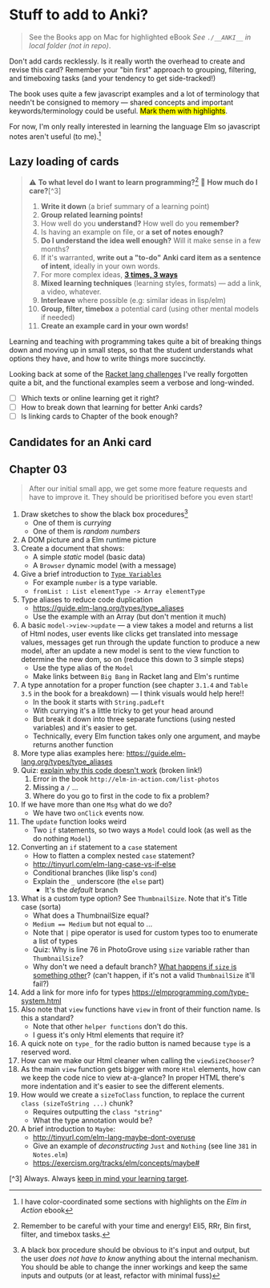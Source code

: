 # Stuff to add to Anki?

> See the Books app on Mac for highlighted eBook
> _See `./__ANKI__` in local folder (not in repo)_.

Don't add cards recklessly. Is it really worth the overhead to create and revise this card? Remember your "bin first" approach to grouping, filtering, and timeboxing tasks (and your tendency to get side-tracked!)

The book uses quite a few javascript examples and a lot of terminology that needn't be consigned to memory — shared concepts and important keywords/terminology could be useful. <mark>Mark them with highlights</mark>.

For now, I'm only really interested in learning the language Elm so javascript notes aren't useful (to me).[^1]

## Lazy loading of cards

> ⚠️ **To what level do I want to learn programming?**[^2]
> 🎯 **How much do I care?**[^3]
>
> 1. **Write it down** (a brief summary of a learning point)
> 2. **Group related learning points!**
> 3. How well do you **understand?** How well do you **remember?**
> 4. Is having an example on file, or **a set of notes enough?**
> 5. **Do I understand the idea well enough?** Will it make sense in a few months?
> 6. If it's warranted, **write out a "to-do" Anki card item as a sentence of intent**, ideally in your own words.
> 7. For more complex ideas, **[3 times, 3 ways](https://github.com/badlydrawnrob/anki/issues/93)**
> 8. **Mixed learning techniques** (learning styles, formats) — add a link, a video, whatever.
> 9. **Interleave** where possible (e.g: similar ideas in lisp/elm)
> 10. **Group, filter, timebox** a potential card (using other mental models if needed)
> 11. **Create an example card in your own words!**

Learning and teaching with programming takes quite a bit of breaking things down and moving up in small steps, so that the student understands what options they have, and how to write things more succinctly.

Looking back at some of the [Racket lang challenges](https://github.com/badlydrawnrob/racket-playground/issues/1) I've really forgotten quite a bit, and the functional examples seem a verbose and long-winded.

- [ ] Which texts or online learning get it right?
- [ ] How to break down that learning for better Anki cards?
- [ ] Is linking cards to Chapter of the book enough?

## Candidates for an Anki card

## Chapter 03

> After our initial small app, we get some more feature requests and have to improve it. They should be prioritised before you even start!

1. Draw sketches to show the black box procedures[^4]
    - One of them is _currying_
    - One of them is _random numbers_
2. A DOM picture and a Elm runtime picture
3. Create a document that shows:
    - A simple _static_ model (basic data)
    - A `Browser` dynamic model (with a message)
4. Give a brief introduction to [`Type Variables`](http://tinyurl.com/elm-lang-type-variables)
    - For example `number` is a type variable.
    - `fromList : List elementType -> Array elementType`
5. Type aliases to reduce code duplication
    - https://guide.elm-lang.org/types/type_aliases
    - Use the example with an Array (but don't mention it much)
6. A basic `model->view->update` — a view takes a model and returns a list of Html nodes, user events like clicks get translated into message values, messages get run through the update function to produce a new model, after an update a new model is sent to the view function to determine the new dom, so on (reduce this down to 3 simple steps)
    - Use the type alias of the `Model`
    - Make links between `Big Bang` in Racket lang and Elm's runtime
7. A type annotation for a proper function (see chapter `3.1.4` and `Table 3.5` in the book for a breakdown) — I think visuals would help here!!
    - In the book it starts with `String.padLeft`
    - With currying it's a little tricky to get your head around
    - But break it down into three separate functions (using nested variables) and it's easier to get.
    - Technically, every Elm function takes only one argument, and maybe returns another function
8. More type alias examples here: https://guide.elm-lang.org/types/type_aliases
9. Quiz: [explain why this code doesn't work](https://ellie-app.com/q7sGdX6wLfsa1) (broken link!)
    1. Error in the book `http://elm-in-action.com/list-photos`
    2. Missing a `/` ...
    3. Where do you go to first in the code to fix a problem?
10. If we have more than one `Msg` what do we do?
    - We have two `onClick` events now.
11. The `update` function looks weird
    - Two `if` statements, so two ways a `Model` could look (as well as the do nothing `Model`)
12. Converting an `if` statement to a `case` statement
    - How to flatten a complex nested `case` statement?
    - http://tinyurl.com/elm-lang-case-vs-if-else
    - Conditional branches (like lisp's `cond`)
    - Explain the `_` underscore (the `else` part)
        - It's the _default_ branch
13. What is a custom type option? See `ThumbnailSize`. Note that it's Title case (sorta)
    - What does a ThumbnailSize equal?
    - `Medium == Medium` but not equal to ...
    - Note that `|` pipe operator is used for custom types too to enumerate a list of types
    - Quiz: Why is line 76 in PhotoGrove using `size` variable rather than `ThumbnailSize`?
    - Why don't we need a default branch? [What happens if `size` is something other](https://ellie-app.com/q7TjWjDQZn8a1)? (can't happen, if it's not a valid `ThumbnailSize` it'll fail?)
14. Add a link for more info for types https://elmprogramming.com/type-system.html
15. Also note that `view` functions have `view` in front of their function name. Is this a standard?
    - Note that other `helper functions` don't do this.
    - I guess it's only Html elements that require it?
17. A quick note on `type_` for the radio button is named because `type` is a reserved word.
18. How can we make our Html cleaner when calling the `viewSizeChooser`?
19. As the main `view` function gets bigger with more `Html` elements, how can we keep the code nice to view at-a-glance? In proper HTML there's more indentation and it's easier to see the different elements.
20. How would we create a `sizeToClass` function, to replace the current `class (sizeToString ...)` chunk?
    - Requires outputting the `class "string"`
    - What the type annotation would be?
21. A brief introduction to `Maybe`:
    - http://tinyurl.com/elm-lang-maybe-dont-overuse
    - Give an example of _deconstructing_ `Just` and `Nothing` (see line `381` in `Notes.elm`)
    - https://exercism.org/tracks/elm/concepts/maybe#


[^1]: I have color-coordinated some sections with highlights on the _Elm in Action_ ebook

[^2]: Remember to be careful with your time and energy! Eli5, RRr, Bin first, filter, and timebox tasks.

[^3] Always. Always [keep in mind your learning target](https://github.com/badlydrawnrob/elm-playground/issues/9).

[^4]: A black box procedure should be obvious to it's input and output, but the user _does not have to know_ anything about the internal mechanism. You should be able to change the inner workings and keep the same inputs and outputs (or at least, refactor with minimal fuss)

